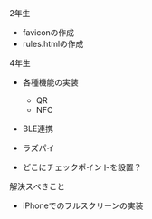 2年生
- faviconの作成
- rules.htmlの作成

4年生
- 各種機能の実装
    - QR
    - NFC
- BLE連携
- ラズパイ

- どこにチェックポイントを設置？

解決スべきこと
- iPhoneでのフルスクリーンの実装